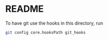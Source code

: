 # README #

To have git use the hooks in this directory, run

```bash
git config core.hooksPath git_hooks
```

